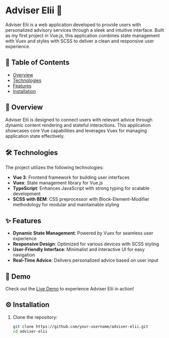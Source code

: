 # Adviser Elii 🚀

Adviser Elii is a web application developed to provide users with personalized advisory services through a sleek and intuitive interface. Built as my first project in Vue.js, this application combines state management with Vuex and styles with SCSS to deliver a clean and responsive user experience.

## 📖 Table of Contents

- [Overview](#overview)
- [Technologies](#technologies)
- [Features](#features)
- [Installation](#installation)

## 🌟 Overview

Adviser Elii is designed to connect users with relevant advice through dynamic content rendering and stateful interactions. This application showcases core Vue capabilities and leverages Vuex for managing application state effectively.

## 🛠 Technologies

The project utilizes the following technologies:

- **Vue 3**: Frontend framework for building user interfaces
- **Vuex**: State management library for Vue.js
- **TypeScript**: Enhances JavaScript with strong typing for scalable development
- **SCSS with BEM**: CSS preprocessor with Block-Element-Modifier methodology for modular and maintainable styling

## ✨ Features

- **Dynamic State Management**: Powered by Vuex for seamless user experience
- **Responsive Design**: Optimized for various devices with SCSS styling
- **User-Friendly Interface**: Minimalist and interactive UI for easy navigation
- **Real-Time Advice**: Delivers personalized advice based on user input

## 🚀 Demo

Check out the [Live Demo](https://hotabu4.github.io/adviser_alli/) to experience Adviser Elii in action!

## ⚙️ Installation

1. Clone the repository:
   ```bash
   git clone https://github.com/your-username/adviser-elii.git
   cd adviser-elii
